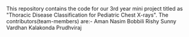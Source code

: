 This repository contains the code for our 3rd year mini project titled as "Thoracic Disease Classification for Pediatric Chest X-rays".
The contributors(team-members) are:-
Aman Nasim
Bobbili Rishy Sunny Vardhan
Kalakonda Prudhviraj
